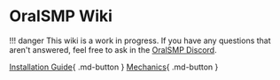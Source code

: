 # OralSMP Wiki

!!! danger
    This wiki is a work in progress. If you have any questions that aren't answered, feel free to ask in the [OralSMP Discord](https://discord.gg/8EXd6BU8yN).


[Installation Guide](setup/installation.md){ .md-button }
[Mechanics](mechanics/enchanting.md){ .md-button }